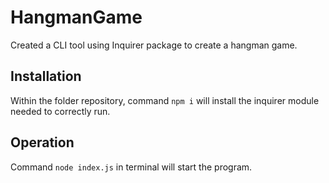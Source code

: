 # HangmanGame

Created a CLI tool using Inquirer package to create a hangman game.

## Installation
  Within the folder repository, command ```npm i``` will install the inquirer module needed to correctly run.


## Operation
  Command ```node index.js``` in terminal will start the program.

